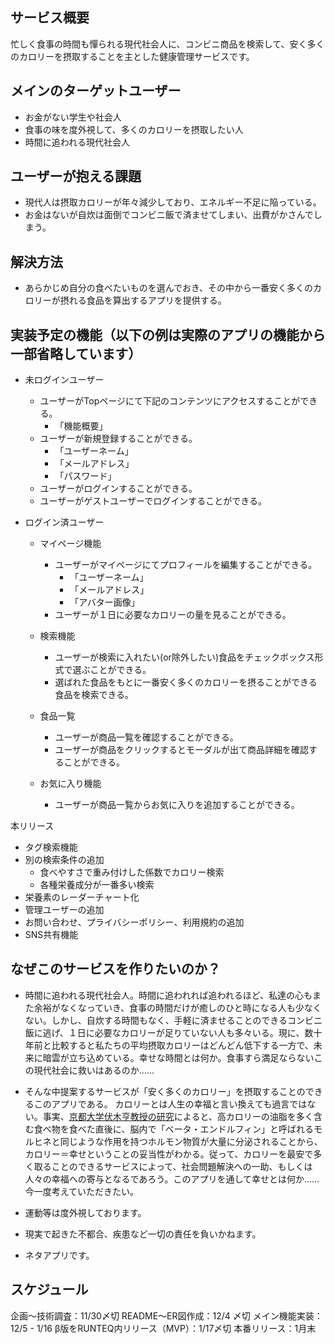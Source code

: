## サービス概要
忙しく食事の時間も憚られる現代社会人に、コンビニ商品を検索して、安く多くのカロリーを摂取することを主とした健康管理サービスです。

## メインのターゲットユーザー
- お金がない学生や社会人
- 食事の味を度外視して、多くのカロリーを摂取したい人
- 時間に追われる現代社会人

## ユーザーが抱える課題
- 現代人は摂取カロリーが年々減少しており、エネルギー不足に陥っている。
- お金はないが自炊は面倒でコンビニ飯で済ませてしまい、出費がかさんでしまう。

## 解決方法
- あらかじめ自分の食べたいものを選んでおき、その中から一番安く多くのカロリーが摂れる食品を算出するアプリを提供する。

## 実装予定の機能（以下の例は実際のアプリの機能から一部省略しています）
- 未ログインユーザー
  - ユーザーがTopページにて下記のコンテンツにアクセスすることができる。
    - 「機能概要」
  - ユーザーが新規登録することができる。
    - 「ユーザーネーム」
    - 「メールアドレス」
    - 「パスワード」
  - ユーザーがログインすることができる。
  - ユーザーがゲストユーザーでログインすることができる。
  
- ログイン済ユーザー
  - マイページ機能
    - ユーザーがマイページにてプロフィールを編集することができる。
      - 「ユーザーネーム」
      - 「メールアドレス」
      - 「アバター画像」
    - ユーザーが１日に必要なカロリーの量を見ることができる。

  - 検索機能
    - ユーザーが検索に入れたい(or除外したい)食品をチェックボックス形式で選ぶことができる。
    - 選ばれた食品をもとに一番安く多くのカロリーを摂ることができる食品を検索できる。

  - 食品一覧
    - ユーザーが商品一覧を確認することができる。
    - ユーザーが商品をクリックするとモーダルが出て商品詳細を確認することができる。

  - お気に入り機能
    - ユーザーが商品一覧からお気に入りを追加することができる。

本リリース
- タグ検索機能
- 別の検索条件の追加
  - 食べやすさで重み付けした係数でカロリー検索
  - 各種栄養成分が一番多い検索
- 栄養素のレーダーチャート化
- 管理ユーザーの追加
- お問い合わせ、プライバシーポリシー、利用規約の追加
- SNS共有機能

## なぜこのサービスを作りたいのか？
- 時間に追われる現代社会人。時間に追われれば追われるほど、私達の心もまた余裕がなくなっていき、食事の時間だけが癒しのひと時になる人も少なくない。しかし、自炊する時間もなく、手軽に済ませることのできるコンビニ飯に逃げ、１日に必要なカロリーが足りていない人も多々いる。現に、数十年前と比較すると私たちの平均摂取カロリーはどんどん低下する一方で、未来に暗雲が立ち込めている。幸せな時間とは何か。食事すら満足ならないこの現代社会に救いはあるのか……  

- そんな中提案するサービスが「安く多くのカロリー」を摂取することのできるこのアプリである。 カロリーとは人生の幸福と言い換えても過言ではない。事実、[京都大学伏木亨教授の研究](https://academic.oup.com/bbb/article/78/3/363/5938303)によると、高カロリーの油脂を多く含む食べ物を食べた直後に、脳内で「ベータ・エンドルフィン」と呼ばれるモルヒネと同じような作用を持つホルモン物質が大量に分泌されることから、カロリー＝幸せということの妥当性がわかる。従って、カロリーを最安で多く取ることのできるサービスによって、社会問題解決への一助、もしくは人々の幸福への寄与となるであろう。このアプリを通して幸せとは何か……今一度考えていただきたい。

- 運動等は度外視しております。
- 現実で起きた不都合、疾患など一切の責任を負いかねます。
- ネタアプリです。

## スケジュール
企画〜技術調査：11/30〆切
README〜ER図作成：12/4 〆切
メイン機能実装：12/5 - 1/16
 β版をRUNTEQ内リリース（MVP）：1/17〆切
 本番リリース：1月末